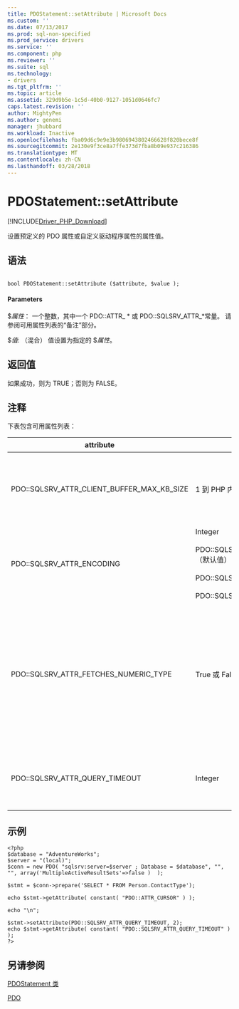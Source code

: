```yaml
---
title: PDOStatement::setAttribute | Microsoft Docs
ms.custom: ''
ms.date: 07/13/2017
ms.prod: sql-non-specified
ms.prod_service: drivers
ms.service: ''
ms.component: php
ms.reviewer: ''
ms.suite: sql
ms.technology:
- drivers
ms.tgt_pltfrm: ''
ms.topic: article
ms.assetid: 329d9b5e-1c5d-40b0-9127-1051d0646fc7
caps.latest.revision: ''
author: MightyPen
ms.author: genemi
manager: jhubbard
ms.workload: Inactive
ms.openlocfilehash: fba09d6c9e9e3b9806943802466628f820bece8f
ms.sourcegitcommit: 2e130e9f3ce8a7ffe373d7fba8b09e937c216386
ms.translationtype: MT
ms.contentlocale: zh-CN
ms.lasthandoff: 03/28/2018
---
```

# <a name="pdostatementsetattribute"></a>PDOStatement::setAttribute
[!INCLUDE[Driver_PHP_Download](../../includes/driver_php_download.md)]

设置预定义的 PDO 属性或自定义驱动程序属性的属性值。  
  
## <a name="syntax"></a>语法  
  
```  
  
bool PDOStatement::setAttribute ($attribute, $value );  
```  
  
#### <a name="parameters"></a>Parameters  
$*属性*： 一个整数，其中一个 PDO::ATTR_ * 或 PDO::SQLSRV_ATTR_\*常量。 请参阅可用属性列表的“备注”部分。  
  
$*值*: （混合） 值设置为指定的 $*属性*。  
  
## <a name="return-value"></a>返回值  
如果成功，则为 TRUE；否则为 FALSE。  
  
## <a name="remarks"></a>注释  
下表包含可用属性列表：  
  
|attribute|值|Description|  
|-------------|----------|---------------|  
|PDO::SQLSRV_ATTR_CLIENT_BUFFER_MAX_KB_SIZE|1 到 PHP 内存限制。|配置保留客户端游标的结果集的缓冲区大小。<br /><br />默认值为 10240 KB (10 MB)。<br /><br />有关客户端游标的详细信息，请参阅[游标类型&#40;PDO_SQLSRV 驱动程序&#41;](../../connect/php/cursor-types-pdo-sqlsrv-driver.md)。|  
|PDO::SQLSRV_ATTR_ENCODING|Integer<br /><br />PDO::SQLSRV_ENCODING_UTF8 （默认值）<br /><br />PDO::SQLSRV_ENCODING_SYSTEM<br /><br />PDO::SQLSRV_ENCODING_BINARY|设置驱动程序用于与服务器通信的字符集编码。|  
|PDO::SQLSRV_ATTR_FETCHES_NUMERIC_TYPE|True 或 False|使用数值 SQL 类型 （位、 整数、 smallint、 tinyint、 float、 或实时） 处理数值列中的提取。<br /><br />打开连接选项标志 ATTR_STRINGIFY_FETCHES 时，返回值将是一个字符串，即使 SQLSRV_ATTR_FETCHES_NUMERIC_TYPE 位于上。<br /><br />PDO_PARAM_INT 绑定列中的返回的 PDO 类型时，为整数列中的返回值将是 int，即使 SQLSRV_ATTR_FETCHES_NUMERIC_TYPE 处于关闭状态。|  
|PDO::SQLSRV_ATTR_QUERY_TIMEOUT|Integer|设置查询超时（以秒为单位）。<br /><br />默认情况下，驱动程序将无限期等待结果。 不允许使用负数。<br /><br />0 表示没有超时。|  
  
## <a name="example"></a>示例  
  
```  
<?php  
$database = "AdventureWorks";  
$server = "(local)";  
$conn = new PDO( "sqlsrv:server=$server ; Database = $database", "", "", array('MultipleActiveResultSets'=>false )  );  
  
$stmt = $conn->prepare('SELECT * FROM Person.ContactType');  
  
echo $stmt->getAttribute( constant( "PDO::ATTR_CURSOR" ) );  
  
echo "\n";  
  
$stmt->setAttribute(PDO::SQLSRV_ATTR_QUERY_TIMEOUT, 2);  
echo $stmt->getAttribute( constant( "PDO::SQLSRV_ATTR_QUERY_TIMEOUT" ) );  
?>  
```  
  
## <a name="see-also"></a>另请参阅  
[PDOStatement 类](../../connect/php/pdostatement-class.md)

[PDO](http://php.net/manual/book.pdo.php)  
  
